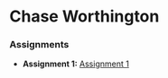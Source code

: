 # Chase Worthington
### Assignments 
- **Assignment 1:** [Assignment 1](./Assignments/Assignment_Html.pdf)
